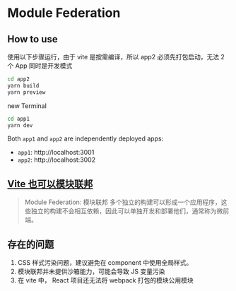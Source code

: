 # Module Federation

## How to use

使用以下步骤运行，由于 vite 是按需编译，所以 app2 必须先打包启动，无法 2 个 App 同时是开发模式

```bash
cd app2
yarn build
yarn preview
```

new Terminal

```bash
cd app1
yarn dev
```

Both `app1` and `app2` are independently deployed apps:

- `app1`: http://localhost:3001
- `app2`: http://localhost:3002

## [Vite 也可以模块联邦](https://mp.weixin.qq.com/s/orOEcRFTCaAbMO36jl8g6A)
> Module Federation: 模块联邦
> 多个独立的构建可以形成一个应用程序，这些独立的构建不会相互依赖，因此可以单独开发和部署他们，通常称为微前端。
## 存在的问题
1. CSS 样式污染问题，建议避免在 component 中使用全局样式。
2. 模块联邦并未提供沙箱能力，可能会导致 JS 变量污染
3. 在 vite 中， React 项目还无法将 webpack 打包的模块公用模块